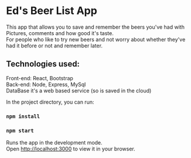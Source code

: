 # Ed's Beer List App

This app that allows you to save and remember the beers you've had with Pictures, comments and how good it's taste. \
For people who like to try new beers and not worry about whether they've had it before or not and remember later.



## Technologies used:
Front-end: React, Bootstrap \
Back-end: Node, Express, MySql \
DataBase it's a web based service (so is saved in the cloud) 

In the project directory, you can run:

### `npm install`

### `npm start`

Runs the app in the development mode.\
Open [http://localhost:3000](http://localhost:3000) to view it in your browser.



